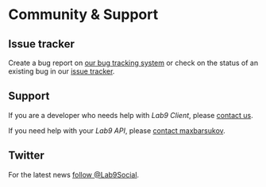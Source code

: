 # Community & Support

## Issue tracker

Create a bug report on [our bug tracking
system](https://github.com/maxbarsukov/itmo/issues/new) or check on the
status of an existing bug in our [issue
tracker](https://github.com/maxbarsukov/itmo/issues).

## Support

If you are a developer who needs help with *Lab9 Client*, please [contact us](https://github.com/maxbarsukov).

If you need help with your *Lab9 API*, please [contact maxbarsukov](https://github.com/maxbarsukov).

## Twitter

For the latest news [follow @Lab9Social](https://twitter.com/Lab9Social).
